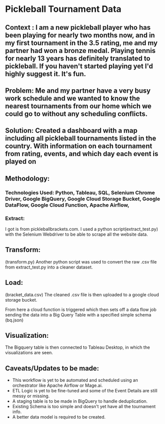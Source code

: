 # Pickleball Tournament Data

## Context : I am a new pickleball player who has been playing for nearly two months now, and in my first tournament in the 3.5 rating, me and my partner had won a bronze medal. Playing tennis for nearly 13 years has definitely translated to pickleball. If you haven't started playing yet I'd highly suggest it. It's fun.

## Problem: Me and my partner have a very busy work schedule and we wanted to know the nearest tournaments from our home which we could go to without any scheduling conflicts.

## Solution: Created a dashboard with a map including all pickleball tournaments listed in the country. With information on each tournament from rating, events, and which day each event is played on

## Methodology:

### Technologies Used: Python, Tableau, SQL, Selenium Chrome Driver, Google BigQuery, Google Cloud Storage Bucket, Google DataFlow, Google Cloud Function, Apache Airflow,

### Extract:

I got is from pickleballbrackets.com. I used a python script(extract_test.py) with the Selenium Webdriver to be able to scrape all the website data.

## Transform:

(transform.py) Another python script was used to convert the raw .csv file from extract_test.py into a cleaner dataset.

## Load:

(bracket_data.csv) The cleaned .csv file is then uploaded to a google cloud storage bucket.

From here a cloud function is triggered which then sets off a data flow job sending the data into a Big Query Table with a specified simple schema (bq.json)

## Visualization:

The Bigquery table is then connected to Tableau Desktop, in which the visualizations are seen.

## Caveats/Updates to be made:

- This workflow is yet to be automated and scheduled using an orchestrator like Apache Airflow or Mage.ai.
- ETL Logic is yet to be fine-tuned and some of the Event Details are still messy or missing.
- A staging table is to be made in BigQuery to handle deduplication.
- Existing Schema is too simple and doesn't yet have all the tournament info.
- A better data model is required to be created.
